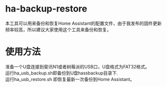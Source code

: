 # ha-backup-restore

本工具可以用来备份和恢复Home Assistant的配置文件，由于我发布的固件更新频率较高，所以建议大家使用这个工具来备份和恢复。

# 使用方法
准备一个U盘连接到斐讯N1或者树莓派的USB口，U盘格式为FAT32格式。  
运行ha_usb_backup.sh即备份到U盘hassbackup目录下.  
运行ha_usb_restore.sh 即恢复最新一次备份到Home Assistant。  
